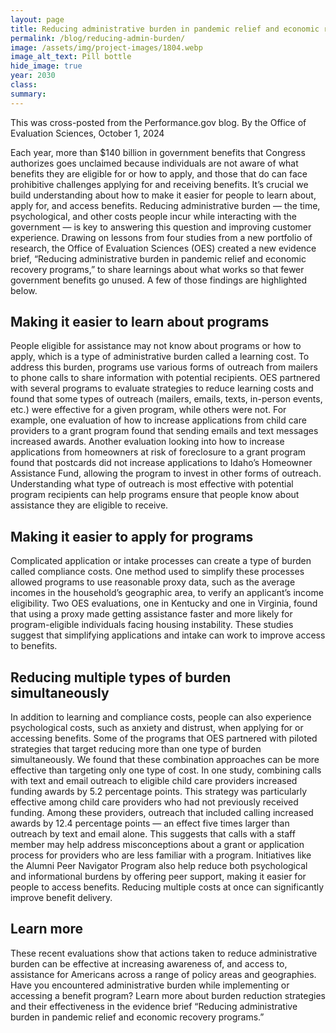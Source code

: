 ```yaml
---
layout: page	
title: Reducing administrative burden in pandemic relief and economic recovery programs
permalink: /blog/reducing-admin-burden/	
image: /assets/img/project-images/1804.webp
image_alt_text: Pill bottle
hide_image: true
year: 2030
class:	
summary: 	
---
```

This was cross-posted from the Performance.gov blog.
By the Office of Evaluation Sciences, October 1, 2024

Each year, more than $140 billion in government benefits that Congress authorizes goes unclaimed because individuals are not aware of what benefits they are eligible for or how to apply, and those that do can face prohibitive challenges applying for and receiving benefits. It’s crucial we build understanding about how to make it easier for people to learn about, apply for, and access benefits. Reducing administrative burden — the time, psychological, and other costs people incur while interacting with the government — is key to answering this question and improving customer experience. Drawing on lessons from four studies from a new portfolio of research, the Office of Evaluation Sciences (OES) created a new evidence brief, “Reducing administrative burden in pandemic relief and economic recovery programs,” to share learnings about what works so that fewer government benefits go unused. A few of those findings are highlighted below.

## Making it easier to learn about programs
People eligible for assistance may not know about programs or how to apply, which is a type of administrative burden called a learning cost. To address this burden, programs use various forms of outreach from mailers to phone calls to share information with potential recipients. OES partnered with several programs to evaluate strategies to reduce learning costs and found that some types of outreach (mailers, emails, texts, in-person events, etc.) were effective for a given program, while others were not. For example, one evaluation of how to increase applications from child care providers to a grant program found that sending emails and text messages increased awards. Another evaluation looking into how to increase applications from homeowners at risk of foreclosure to a grant program found that postcards did not increase applications to Idaho’s Homeowner Assistance Fund, allowing the program to invest in other forms of outreach. Understanding what type of outreach is most effective with potential program recipients can help programs ensure that people know about assistance they are eligible to receive.

## Making it easier to apply for programs
Complicated application or intake processes can create a type of burden called compliance costs. One method used to simplify these processes allowed programs to use reasonable proxy data, such as the average incomes in the household’s geographic area, to verify an applicant’s income eligibility. Two OES evaluations, one in Kentucky and one in Virginia, found that using a proxy made getting assistance faster and more likely for program-eligible individuals facing housing instability. These studies suggest that simplifying applications and intake can work to improve access to benefits.

## Reducing multiple types of burden simultaneously
In addition to learning and compliance costs, people can also experience psychological costs, such as anxiety and distrust, when applying for or accessing benefits. Some of the programs that OES partnered with piloted strategies that target reducing more than one type of burden simultaneously. We found that these combination approaches can be more effective than targeting only one type of cost. In one study, combining calls with text and email outreach to eligible child care providers increased funding awards by 5.2 percentage points. This strategy was particularly effective among child care providers who had not previously received funding. Among these providers, outreach that included calling increased awards by 12.4 percentage points — an effect five times larger than outreach by text and email alone. This suggests that calls with a staff member may help address misconceptions about a grant or application process for providers who are less familiar with a program. Initiatives like the Alumni Peer Navigator Program also help reduce both psychological and informational burdens by offering peer support, making it easier for people to access benefits. Reducing multiple costs at once can significantly improve benefit delivery.

## Learn more
These recent evaluations show that actions taken to reduce administrative burden can be effective at increasing awareness of, and access to, assistance for Americans across a range of policy areas and geographies. Have you encountered administrative burden while implementing or accessing a benefit program? Learn more about burden reduction strategies and their effectiveness in the evidence brief “Reducing administrative burden in pandemic relief and economic recovery programs.”
